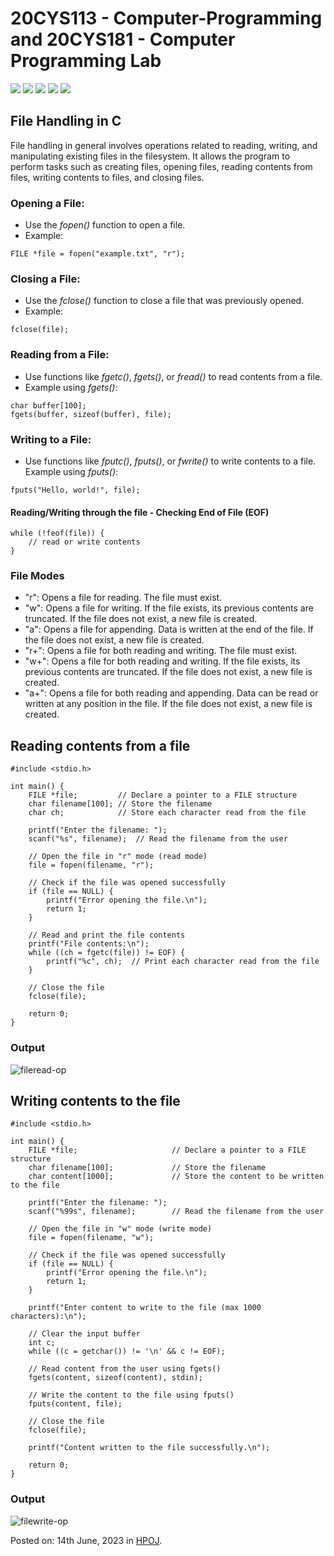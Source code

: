 # 20CYS113 - Computer-Programming and 20CYS181 - Computer Programming Lab 
![](https://img.shields.io/badge/Batch-22CYS-lightgreen) ![](https://img.shields.io/badge/UG-blue) ![](https://img.shields.io/badge/Subject-CP-blue)
![](https://img.shields.io/badge/-HPOJ-brown) ![](https://img.shields.io/badge/Additional_Coverage-Code_Review-purple)  <br/>

## File Handling in C

File handling in general involves operations related to reading, writing, and manipulating existing files in the filesystem. It allows the program to perform tasks such as creating files, opening files, reading contents from files, writing contents to files, and closing files.

### Opening a File:

- Use the *fopen()* function to open a file.
- Example:

```
FILE *file = fopen("example.txt", "r");
```

### Closing a File:

- Use the *fclose()* function to close a file that was previously opened.
- Example: 

```
fclose(file);
```

### Reading from a File:

- Use functions like *fgetc()*, *fgets()*, or *fread()* to read contents from a file.
- Example using *fgets()*:

```
char buffer[100];
fgets(buffer, sizeof(buffer), file);
```

### Writing to a File:

- Use functions like *fputc()*, *fputs()*, or *fwrite()* to write contents to a file.
Example using *fputs()*:

```
fputs("Hello, world!", file);
```

#### Reading/Writing through the file - Checking End of File (EOF)

```
while (!feof(file)) {
    // read or write contents
}
```

### File Modes

- "r": Opens a file for reading. The file must exist.
- "w": Opens a file for writing. If the file exists, its previous contents are truncated. If the file does not exist, a new file is created.
- "a": Opens a file for appending. Data is written at the end of the file. If the file does not exist, a new file is created.
- "r+": Opens a file for both reading and writing. The file must exist.
- "w+": Opens a file for both reading and writing. If the file exists, its previous contents are truncated. If the file does not exist, a new file is created.
- "a+": Opens a file for both reading and appending. Data can be read or written at any position in the file. If the file does not exist, a new file is created.

## Reading contents from a file

```
#include <stdio.h>

int main() {
    FILE *file;         // Declare a pointer to a FILE structure
    char filename[100]; // Store the filename
    char ch;            // Store each character read from the file

    printf("Enter the filename: ");
    scanf("%s", filename);  // Read the filename from the user

    // Open the file in "r" mode (read mode)
    file = fopen(filename, "r");

    // Check if the file was opened successfully
    if (file == NULL) {
        printf("Error opening the file.\n");
        return 1;
    }

    // Read and print the file contents
    printf("File contents:\n");
    while ((ch = fgetc(file)) != EOF) {
        printf("%c", ch);  // Print each character read from the file
    }

    // Close the file
    fclose(file);

    return 0;
}
```

### Output

<img src="https://i.ibb.co/w0G12G8/fileread-op.png" alt="fileread-op" border="0">

## Writing contents to the file

```
#include <stdio.h>

int main() {
    FILE *file;                     // Declare a pointer to a FILE structure
    char filename[100];             // Store the filename
    char content[1000];             // Store the content to be written to the file

    printf("Enter the filename: ");
    scanf("%99s", filename);        // Read the filename from the user

    // Open the file in "w" mode (write mode)
    file = fopen(filename, "w");

    // Check if the file was opened successfully
    if (file == NULL) {
        printf("Error opening the file.\n");
        return 1;
    }

    printf("Enter content to write to the file (max 1000 characters):\n");

    // Clear the input buffer
    int c;
    while ((c = getchar()) != '\n' && c != EOF);

    // Read content from the user using fgets()
    fgets(content, sizeof(content), stdin);

    // Write the content to the file using fputs()
    fputs(content, file);

    // Close the file
    fclose(file);

    printf("Content written to the file successfully.\n");

    return 0;
}
```

### Output

<img src="https://i.ibb.co/q7HXnDk/filewrite-op.png" alt="filewrite-op" border="0">

Posted on: 14th June, 2023 in [HPOJ](https://hpoj.cb.amrita.edu:8000/problem/20cys113ramfile01).

